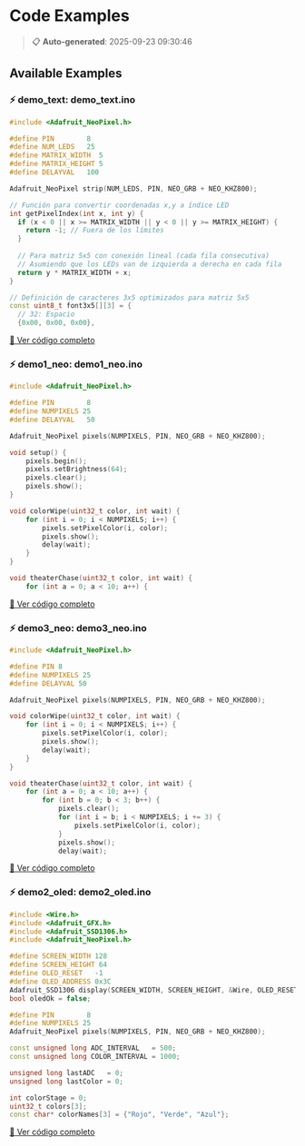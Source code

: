 # Code Examples

> 📋 **Auto-generated**: 2025-09-23 09:30:46

## Available Examples

### ⚡ demo_text: demo_text.ino
```cpp
#include <Adafruit_NeoPixel.h>

#define PIN        8
#define NUM_LEDS   25
#define MATRIX_WIDTH  5
#define MATRIX_HEIGHT 5
#define DELAYVAL   100

Adafruit_NeoPixel strip(NUM_LEDS, PIN, NEO_GRB + NEO_KHZ800);

// Función para convertir coordenadas x,y a índice LED
int getPixelIndex(int x, int y) {
  if (x < 0 || x >= MATRIX_WIDTH || y < 0 || y >= MATRIX_HEIGHT) {
    return -1; // Fuera de los límites
  }
  
  // Para matriz 5x5 con conexión lineal (cada fila consecutiva)
  // Asumiendo que los LEDs van de izquierda a derecha en cada fila
  return y * MATRIX_WIDTH + x;
}

// Definición de caracteres 3x5 optimizados para matriz 5x5
const uint8_t font3x5[][3] = {
  // 32: Espacio
  {0x00, 0x00, 0x00},
```
[📄 Ver código completo](software/examples/c/demo_text/demo_text.ino)

### ⚡ demo1_neo: demo1_neo.ino
```cpp
#include <Adafruit_NeoPixel.h>

#define PIN        8
#define NUMPIXELS 25
#define DELAYVAL   50

Adafruit_NeoPixel pixels(NUMPIXELS, PIN, NEO_GRB + NEO_KHZ800);

void setup() {
    pixels.begin();
    pixels.setBrightness(64);
    pixels.clear();
    pixels.show();
}

void colorWipe(uint32_t color, int wait) {
    for (int i = 0; i < NUMPIXELS; i++) {
        pixels.setPixelColor(i, color);
        pixels.show();
        delay(wait);
    }
}

void theaterChase(uint32_t color, int wait) {
    for (int a = 0; a < 10; a++) {
```
[📄 Ver código completo](software/examples/c/demo1_neo/demo1_neo.ino)

### ⚡ demo3_neo: demo3_neo.ino
```cpp
#include <Adafruit_NeoPixel.h>

#define PIN 8
#define NUMPIXELS 25
#define DELAYVAL 50

Adafruit_NeoPixel pixels(NUMPIXELS, PIN, NEO_GRB + NEO_KHZ800);

void colorWipe(uint32_t color, int wait) {
    for (int i = 0; i < NUMPIXELS; i++) {
        pixels.setPixelColor(i, color);
        pixels.show();
        delay(wait);
    }
}

void theaterChase(uint32_t color, int wait) {
    for (int a = 0; a < 10; a++) {
        for (int b = 0; b < 3; b++) {
            pixels.clear();
            for (int i = b; i < NUMPIXELS; i += 3) {
                pixels.setPixelColor(i, color);
            }
            pixels.show();
            delay(wait);
```
[📄 Ver código completo](software/examples/c/demo3_neo/demo3_neo.ino)

### ⚡ demo2_oled: demo2_oled.ino
```cpp
#include <Wire.h>
#include <Adafruit_GFX.h>
#include <Adafruit_SSD1306.h>
#include <Adafruit_NeoPixel.h>

#define SCREEN_WIDTH 128
#define SCREEN_HEIGHT 64
#define OLED_RESET   -1
#define OLED_ADDRESS 0x3C
Adafruit_SSD1306 display(SCREEN_WIDTH, SCREEN_HEIGHT, &Wire, OLED_RESET);
bool oledOk = false;

#define PIN        8
#define NUMPIXELS 25
Adafruit_NeoPixel pixels(NUMPIXELS, PIN, NEO_GRB + NEO_KHZ800);

const unsigned long ADC_INTERVAL   = 500;
const unsigned long COLOR_INTERVAL = 1000;

unsigned long lastADC   = 0;
unsigned long lastColor = 0;

int colorStage = 0;
uint32_t colors[3];
const char* colorNames[3] = {"Rojo", "Verde", "Azul"};
```
[📄 Ver código completo](software/examples/c/demo2_oled/demo2_oled.ino)

